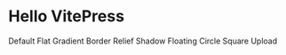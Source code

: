 <script setup>
    function click() {
        console.log('click')
    }
</script>

# Hello VitePress

<d-row>
    <d-btn color="primary">Default</d-btn>
    <d-btn flat>Flat</d-btn>
    <d-btn gradient>Gradient</d-btn>
    <d-btn border>Border</d-btn>
    <d-btn relief>Relief</d-btn>
    <d-btn shadow>Shadow</d-btn>
    <d-btn floating>Floating</d-btn>
    <d-btn circle>Circle</d-btn>
    <d-btn square>Square</d-btn>
    <d-btn upload>Upload</d-btn>
</d-row>